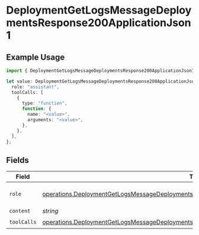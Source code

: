 # DeploymentGetLogsMessageDeploymentsResponse200ApplicationJson1

## Example Usage

```typescript
import { DeploymentGetLogsMessageDeploymentsResponse200ApplicationJson1 } from "@orq-ai/node/models/operations";

let value: DeploymentGetLogsMessageDeploymentsResponse200ApplicationJson1 = {
  role: "assistant",
  toolCalls: [
    {
      type: "function",
      function: {
        name: "<value>",
        arguments: "<value>",
      },
    },
  ],
};
```

## Fields

| Field                                                                                                                                                                                                          | Type                                                                                                                                                                                                           | Required                                                                                                                                                                                                       | Description                                                                                                                                                                                                    |
| -------------------------------------------------------------------------------------------------------------------------------------------------------------------------------------------------------------- | -------------------------------------------------------------------------------------------------------------------------------------------------------------------------------------------------------------- | -------------------------------------------------------------------------------------------------------------------------------------------------------------------------------------------------------------- | -------------------------------------------------------------------------------------------------------------------------------------------------------------------------------------------------------------- |
| `role`                                                                                                                                                                                                         | [operations.DeploymentGetLogsMessageDeploymentsResponse200ApplicationJSONResponseBodyData2Role](../../models/operations/deploymentgetlogsmessagedeploymentsresponse200applicationjsonresponsebodydata2role.md) | :heavy_check_mark:                                                                                                                                                                                             | The role of the prompt message                                                                                                                                                                                 |
| `content`                                                                                                                                                                                                      | *string*                                                                                                                                                                                                       | :heavy_minus_sign:                                                                                                                                                                                             | N/A                                                                                                                                                                                                            |
| `toolCalls`                                                                                                                                                                                                    | [operations.DeploymentGetLogsMessageDeploymentsResponse200ApplicationJSONToolCalls](../../models/operations/deploymentgetlogsmessagedeploymentsresponse200applicationjsontoolcalls.md)[]                       | :heavy_check_mark:                                                                                                                                                                                             | N/A                                                                                                                                                                                                            |